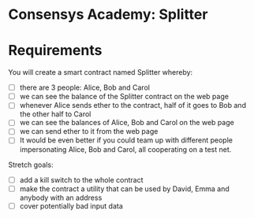 # Consensys Academy: Splitter

# Requirements

You will create a smart contract named Splitter whereby:

- [ ] there are 3 people: Alice, Bob and Carol
- [ ] we can see the balance of the Splitter contract on the web page
- [ ] whenever Alice sends ether to the contract, half of it goes to Bob and the other half to Carol
- [ ] we can see the balances of Alice, Bob and Carol on the web page
- [ ] we can send ether to it from the web page
- [ ] It would be even better if you could team up with different people impersonating Alice, Bob and Carol, all cooperating on a test net.

Stretch goals:

- [ ] add a kill switch to the whole contract
- [ ] make the contract a utility that can be used by David, Emma and anybody with an address
- [ ] cover potentially bad input data